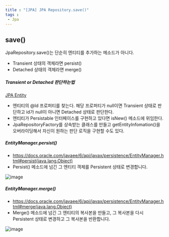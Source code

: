 ```yaml
---
title : "[JPA] JPA Repository.save()"
tags : 
 - Jpa
---
```




## save()

JpaRepository.save()는 단순히 엔티티를 추가하는 메소드가 아니다. 

* Transient 상태의 객체라면 persist()
* Detached 상태의 객체라면 merge()



##### Transient or Detached 판단하는법

[JPA Entity](https://rlaguswhd19.github.io/2021/01/07/JPA-Cascade.html)

* 엔티티의 @Id 프로퍼티를 찾는다. 해당 프로퍼티가 null이면 Transient 상태로 판단하고 id가 null이 아니면 Detached 상태로 판단한다.
* 엔티티가 Persistable 인터페이스를 구현하고 있다면 isNew() 메소드에 위임한다.
* JpaRepositoryFactory를 상속받는 클래스를 만들고 getEntityInfomation()을 오버라이딩해서 자신이 원하는 판단 로직을 구현할 수도 있다.



##### EntityManager.persist()

* https://docs.oracle.com/javaee/6/api/javax/persistence/EntityManager.html#persist(java.lang.Object)
* Persist() 메소드에 넘긴 그 엔티티 객체를 Persistent 상태로 변경합니다.

![image](https://user-images.githubusercontent.com/46040824/168997335-8ec59f72-ddf2-436f-9779-eaf18266810f.png)



##### EntityManager.merge()

* https://docs.oracle.com/javaee/6/api/javax/persistence/EntityManager.html#merge(java.lang.Object)
* Merge() 메소드에 넘긴 그 엔티티의 복사본을 만들고, 그 복사본을 다시 Persistent 상태로 변경하고 그 복사본을 반환합니다.

![image](https://user-images.githubusercontent.com/46040824/168997377-c99c60ff-cf23-498a-8397-e5617a471a57.png)

